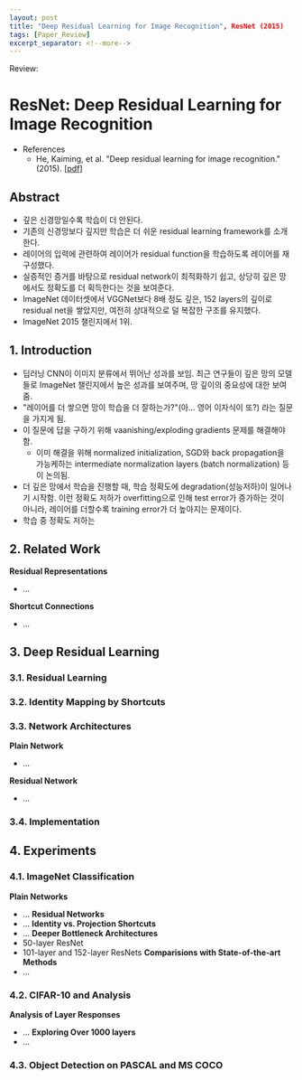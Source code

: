 ```yaml
---
layout: post
title: "Deep Residual Learning for Image Recognition", ResNet (2015)
tags: [Paper_Review]
excerpt_separator: <!--more-->
---  
```

Review: 
<!--more-->
# ResNet: Deep Residual Learning for Image Recognition
- References
	- He, Kaiming, et al. "Deep residual learning for image recognition." (2015). [[pdf]](https://arxiv.org/pdf/1512.03385.pdf)

## Abstract
- 깊은 신경망일수록 학습이 더 안된다.
- 기존의 신경망보다 깊지만 학습은 더 쉬운 residual learning framework를 소개한다.
- 레이어의 입력에 관련하여 레이어가 residual function을 학습하도록 레이어를 재구성했다.
- 실증적인 증거를 바탕으로 residual network이 최적화하기 쉽고, 상당히 깊은 망에서도 정확도를 더 획득한다는 것을 보여준다.
- ImageNet 데이터셋에서 VGGNet보다 8배 정도 깊은, 152 layers의 깊이로 residual net을 쌓았지만, 여전히 상대적으로 덜 복잡한 구조를 유지했다. 
- ImageNet 2015 챌린지에서 1위.

## 1. Introduction
- 딥러닝 CNN이 이미지 분류에서 뛰어난 성과를 보임. 최근 연구들이 깊은 망의 모델들로 ImageNet 챌린지에서 높은 성과를 보여주며, 망 깊이의 중요성에 대한 보여줌.
- "레이어를 더 쌓으면 망이 학습을 더 잘하는가?"(아... 영어 이자식이 또?) 라는 질문을 가지게 됨.
- 이 질문에 답을 구하기 위해 vaanishing/exploding gradients 문제를 해결해야함. 
	- 이미 해결을 위해 normalized initialization, SGD와 back propagation을 가능케하는 intermediate normalization layers (batch normalization) 등이 논의됨.
- 더 깊은 망에서 학습을 진행할 때, 학습 정확도에 degradation(성능저하)이 일어나기 시작함. 이런 정확도 저하가 overfitting으로 인해 test error가 증가하는 것이 아니라, 레이어를 더할수록 training error가 더 높아지는 문제이다.
- 학습 중 정확도 저하는 

## 2. Related Work
**Residual Representations**   
- ...

**Shortcut Connections**   
- ...


## 3. Deep Residual Learning
### 3.1. Residual Learning
### 3.2. Identity Mapping by Shortcuts
### 3.3. Network Architectures
**Plain Network**   
- ...

**Residual Network**   
- ...

### 3.4. Implementation

## 4. Experiments
### 4.1. ImageNet Classification
**Plain Networks**   
- ...
**Residual Networks**   
- ...
**Identity vs. Projection Shortcuts**   
- ...
**Deeper Bottleneck Architectures**   
- 50-layer ResNet
- 101-layer and 152-layer ResNets
**Comparisions with State-of-the-art Methods**   
- ...

### 4.2. CIFAR-10 and Analysis
**Analysis of Layer Responses**   
- ...
**Exploring Over 1000 layers**   
- ...

### 4.3. Object Detection on PASCAL and MS COCO